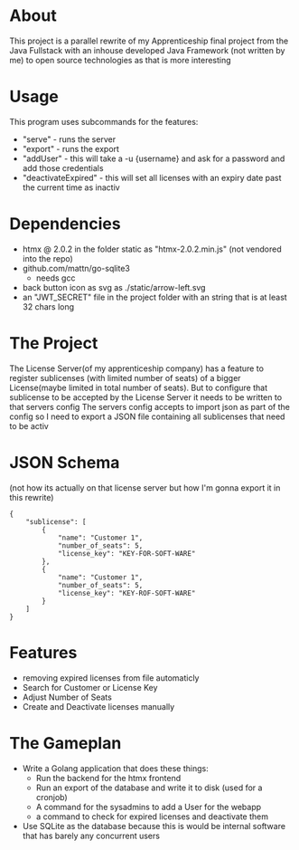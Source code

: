 # About
This project is a parallel rewrite of my Apprenticeship final project from the Java Fullstack with an inhouse developed Java Framework 
(not written by me) to open source technologies as that is more interesting
# Usage
This program uses subcommands for the features:
- "serve" - runs the server
- "export" - runs the export
- "addUser" - this will take a -u {username} and ask for a password and add those credentials
- "deactivateExpired" - this will set all licenses with an expiry date past the current time as inactiv
# Dependencies
- htmx @ 2.0.2 in the folder static as "htmx-2.0.2.min.js" (not vendored into the repo)
- github.com/mattn/go-sqlite3
    - needs gcc
- back button icon as svg as ./static/arrow-left.svg
- an "JWT_SECRET" file in the project folder with an string that is at least 32 chars long
# The Project
The License Server(of my apprenticeship company) has a feature to register sublicenses (with limited number of seats) of a bigger License(maybe limited in total number of seats).
But to configure that sublicense to be accepted by the License Server it needs to be written to that servers config
The servers config accepts to import json as part of the config so I need to export a JSON file containing all sublicenses that need to be activ
# JSON Schema
(not how its actually on that license server but how I'm gonna export it in this rewrite)
```
{
    "sublicense": [
        {
            "name": "Customer 1",
            "number_of_seats": 5,
            "license_key": "KEY-FOR-SOFT-WARE"
        },
        {
            "name": "Customer 1",
            "number_of_seats": 5,
            "license_key": "KEY-ROF-SOFT-WARE"
        }
    ]
}
```
# Features
- removing expired licenses from file automaticly
- Search for Customer or License Key
- Adjust Number of Seats
- Create and Deactivate licenses manually
# The Gameplan
- Write a Golang application that does these things:
    - Run the backend for the htmx frontend
    - Run an export of the database and write it to disk (used for a cronjob)
    - A command for the sysadmins to add a User for the webapp
    - a command to check for expired licenses and deactivate them
- Use SQLite as the database because this is would be internal software that has barely any concurrent users
